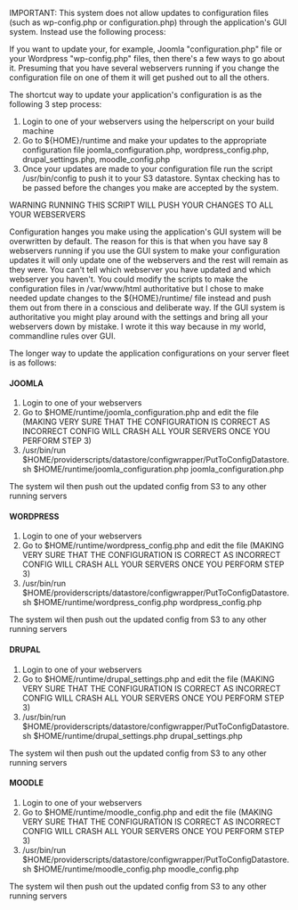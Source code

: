 IMPORTANT: This system does not allow updates to configuration files (such as wp-config.php or configuration.php) through the application's GUI system.
Instead use the following process:

If you want to update your, for example, Joomla "configuration.php" file or your Wordpress "wp-config.php" files, then there's a few ways to go about it.
Presuming that you have several webservers running if you change the configuration file on one of them it will get pushed out to all the others.

The shortcut way to update your application's configuration is as the following 3 step process:

1. Login to one of your webservers using the helperscript on your build machine
2. Go to ${HOME}/runtime and make your updates to the appropriate configuration file joomla_configuration.php, wordpress_config.php, drupal_settings.php, moodle_config.php
3. Once your updates are made to your configuration file run the script /usr/bin/config to push it to your S3 datastore. Syntax checking has to be passed before the changes you make are accepted by the system. 

WARNING RUNNING THIS SCRIPT WILL PUSH YOUR CHANGES TO ALL YOUR WEBSERVERS  

Configuration hanges you make using the application's GUI system will be overwritten by default. The reason for this is that when you have say 8 webservers running if you use the GUI system to make your configuration updates it will only update one of the webservers and the rest will remain as they were. You can't tell which webserver you have updated and which webserver you haven't. You could modify the scripts to make the configuration files in /var/www/html authoritative but I chose to make needed update changes to the ${HOME}/runtime/ file instead and push them out from there in a conscious and deliberate way. If the GUI system is authoritative you might play around with the settings and bring all your webservers down by mistake.  I wrote it this way because in my world, commandline rules over GUI.  

The longer way to update the application configurations on your server fleet is as follows:

####  JOOMLA

1. Login to one of your webservers
2. Go to &#0036;HOME/runtime/joomla_configuration.php and edit the file (MAKING VERY SURE THAT THE CONFIGURATION IS CORRECT AS INCORRECT CONFIG WILL CRASH ALL YOUR SERVERS ONCE YOU PERFORM STEP 3)
3. /usr/bin/run &#0036;HOME/providerscripts/datastore/configwrapper/PutToConfigDatastore.sh &#0036;HOME/runtime/joomla_configuration.php joomla_configuration.php

The system wil then push out the updated config from S3 to any other running servers

####  WORDPRESS

1. Login to one of your webservers
2. Go to &#0036;HOME/runtime/wordpress_config.php and edit the file (MAKING VERY SURE THAT THE CONFIGURATION IS CORRECT AS INCORRECT CONFIG WILL CRASH ALL YOUR SERVERS ONCE YOU PERFORM STEP 3)
3. /usr/bin/run &#0036;HOME/providerscripts/datastore/configwrapper/PutToConfigDatastore.sh &#0036;HOME/runtime/wordpress_config.php wordpress_config.php

The system wil then push out the updated config from S3 to any other running servers

####  DRUPAL

1. Login to one of your webservers
2. Go to &#0036;HOME/runtime/drupal_settings.php and edit the file (MAKING VERY SURE THAT THE CONFIGURATION IS CORRECT AS INCORRECT CONFIG WILL CRASH ALL YOUR SERVERS ONCE YOU PERFORM STEP 3)
3. /usr/bin/run &#0036;HOME/providerscripts/datastore/configwrapper/PutToConfigDatastore.sh &#0036;HOME/runtime/drupal_settings.php drupal_settings.php

The system wil then push out the updated config from S3 to any other running servers

####  MOODLE

1. Login to one of your webservers
2. Go to &#0036;HOME/runtime/moodle_config.php and edit the file (MAKING VERY SURE THAT THE CONFIGURATION IS CORRECT AS INCORRECT CONFIG WILL CRASH ALL YOUR SERVERS ONCE YOU PERFORM STEP 3)
3. /usr/bin/run &#0036;HOME/providerscripts/datastore/configwrapper/PutToConfigDatastore.sh &#0036;HOME/runtime/moodle_config.php moodle_config.php

The system wil then push out the updated config from S3 to any other running servers




